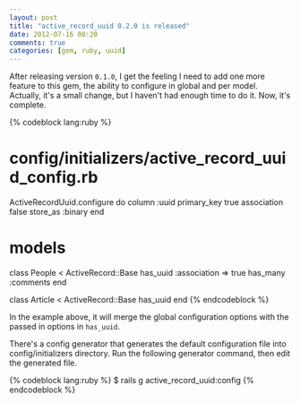 ```yaml
---
layout: post
title: "active_record_uuid 0.2.0 is released"
date: 2012-07-16 00:20
comments: true
categories: [gem, ruby, uuid]
---
```


After releasing version `0.1.0`, I get the feeling I need to add one more feature to this gem, the ability to configure in global and per model. Actually, it's a small change, but I haven't had enough time to do it. Now, it's complete.

{% codeblock lang:ruby %}
# config/initializers/active_record_uuid_config.rb
ActiveRecordUuid.configure do
  column      :uuid
  primary_key true
  association false
  store_as    :binary
end

# models
class People < ActiveRecord::Base
  has_uuid :association => true
  has_many :comments
end

class Article < ActiveRecord::Base
  has_uuid
end
{% endcodeblock %}

In the example above, it will merge the global configuration options with the passed in options in `has_uuid`.

There's a config generator that generates the default configuration file into config/initializers directory. Run the following generator command, then edit the generated file.

{% codeblock lang:ruby %}
  $ rails g active_record_uuid:config
{% endcodeblock %}
